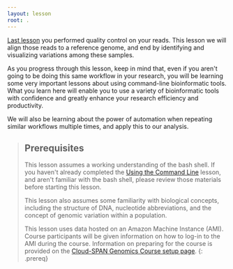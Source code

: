 ```yaml
---
layout: lesson
root: .
---
```


[Last lesson](https://cloud-span.github.io/genomics04-data-preparation-organisation/) you performed quality control on your reads. This lesson we will align those reads to a reference genome, and end by identifying and visualizing variations among these
samples. 

As you progress through this lesson, keep in mind that, even if you aren't going to be doing this same workflow in your research, 
you will be learning some very important lessons about using command-line bioinformatic tools. What you learn here will enable you to 
use a variety of bioinformatic tools with confidence and greatly enhance your research efficiency and productivity.

We will also be learning about the power of automation when repeating similar workflows multiple times, and apply this to our analysis.

> ## Prerequisites
>
> This lesson assumes a working understanding of the bash shell. If you haven't already completed the [Using the Command Line](https://cloud-span.github.io/genomics03-using-the-command-line/) lesson, and aren't familiar with the bash shell, please review those materials
> before starting this lesson.
>
> This lesson also assumes some familiarity with biological concepts, including the structure of DNA, nucleotide abbreviations, and the 
> concept of genomic variation within a population. 
>
> This lesson uses data hosted on an Amazon Machine Instance (AMI). Course participants will be given information on how
> to log-in to the AMI during the course. Information on preparing for the course is provided on the [Cloud-SPAN Genomics Course setup page](setup).
{: .prereq}
